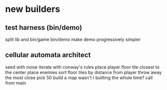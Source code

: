 # new builders

## test harness (bin/demo)

split lib and bin/game
bin/demo
make demo progressively simpler

## cellular automata architect

seed with noise
iterate with conway's rules
place player
    floor tile closest to the center
place enemies
    sort floor tiles by distance from player
    throw away the most close
    pick 50
build a map
    wasn't I builting the whole time?
call from main
